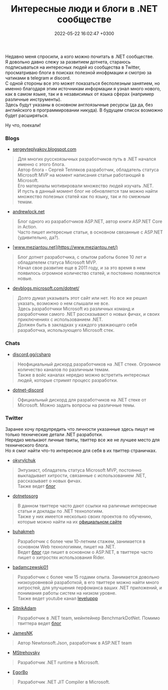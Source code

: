 ﻿---
layout: post
title:  "Интересные люди и блоги в .NET сообществе"
date:   2022-05-22 16:02:47 +0300
categories: other
---
Недавно меня спросили, а кого можно почитать в .NET сообществе.  
Я довольно давно слежу за развитием дотнета, стараюсь подписываться на интересных людей из сообщества в Twitter,
просматриваю блоги в поисках полезной инофрмации и смотрю за чатиками в telegram  и discord.  
С одной стороны все это может показаться бесполезным занятием, но именно благодаря этим источникам информации
я узнал много нового, как в самом языке, так и в независимых от языка сферах (например различные инструменты).  
Здесь будут указаны в основном англоязычные ресурсы (да да, без английского в программировании никуда). В будущем список возможно будет расширяться.

Ну что, поехали!

### Blogs
- [sergeyteplyakov.blogspot.com](http://sergeyteplyakov.blogspot.com/)
> Для многих русскоязычных разработчиков путь в .NET начался именно с этого блога.  
> Автор блога - Сергей Тепляков разработчик, обладатель статуса Microsoft MVP на момент написания статьи работающий в Microsoft.  
> Его материалы мотивировали множество людей изучать .NET.   
> И пусть в данный момент блог не обновляется там можно найти множество полезных статей как по языку, так и по смежным темам.
- [andrewlock.net](https://andrewlock.net/)
> Блог одного из разработчиков ASP.NET, автор книги ASP.NET Core in Action.  
> Часто пишет интересные статьи, в основном связанные с ASP.NET (удивительно, да?).
- [www.meziantou.net](https://www.meziantou.net/)
> Блог дотнет разработчика, с опытом работы более 10 лет и обладателем статуса Microsoft MVP.  
> Начал свое развитие еще в 2011 году, и за это время в нем появилось огромное количество статей,
> и постоянно появляются новые.
- [devblogs.microsoft.com/dotnet/](https://devblogs.microsoft.com/dotnet/)
> Долго думал указывать этот сайт или нет. Но все же решил указать, возможно о нем слышали не все.  
> Здесь разработчики Microsoft из различных команд и разработчики самого .NET рассказывают о новых фичах,
> и своих приключениях с использованием .NET.  
> Должен быть в закладках у каждого уважающего себя разработчка, использующего Microsoft стек.

### Chats
- [discord.gg/csharp](https://discord.gg/csharp)
> Неофициальный дискорд разработчиков на .NET стеке. Огромное количество каналов по различным темам.  
> Также в войс каналах нередко можно встретить интересных людей, которые стримят процесс разработки.
- [dotnet-discord](https://aka.ms/dotnet-discord)
> Официальный дискорд для разработчиков на .NET стеке от Microsoft. Можно задать вопросы на различные темы.

### Twitter
Заранее хочу предупредить что личности указанные здесь пишут не только технические детали .NET разработки.  
Нередко мелькают личные твиты, твиттер все же не лучшее место для технического блога.   
Но я смог найти что-то интересное для себя в их твиттер страничках.  


- [okyrylchuk](https://twitter.com/okyrylchuk)
> Энтузиаст, обладатель статуса Microsoft MVP, постоянно выкладывает хитрости, связанные с использованием .NET,
> рассказывает о новых фичах.  
> Также ведет [блог](https://blog.okyrylchuk.dev/)
- [dotnetosorg](https://twitter.com/dotnetosorg)
> В данном твиттере часто дают ссылки на раличные интересные статьи и доклады по .NET технологиям.  
> Также у них имеется несколько своих проектов по обучению, которые можно найти на их [официальном сайте ](https://dotnetos.org/)
- [buhakmeh](https://twitter.com/buhakmeh)
> Разработчик с более чем 10-летним стажем, занимается в основном Web технологиями, пишет на .NET.  
> Ведет [блог](https://khalidabuhakmeh.com/) где пишет в основном о ASP.NET, в твиттере часто пишет о хитростях использования Rider.
- [badamczewski01](https://twitter.com/badamczewski01)
> Разработчик с более чем 15 годами опыта. Занимается довольно низкоуровневой разработкой, в его твиттере можно найти много хитростей,
> для улучшения перфоманса ваших .NET приложений, и понимания работы систем на низком уровне.  
> Также ведет youtube канал [leveluppp](https://www.youtube.com/c/leveluppp)
- [SitnikAdam](https://twitter.com/SitnikAdam)
> Разработчик в .NET team, мейнтейнер BenchmarkDotNet.
> Помимо твиттера ведет [блог](https://adamsitnik.com/)
- [JamesNK](https://twitter.com/JamesNK)
> Автор Newtonsoft.Json, разработчик в ASP.NET team
- [MStrehovsky](https://twitter.com/MStrehovsky)
> Разработчик .NET runtime в Microsoft.
- [EgorBo](https://twitter.com/EgorBo)
> Разработчик .NET JIT Compiler в Microsoft.

